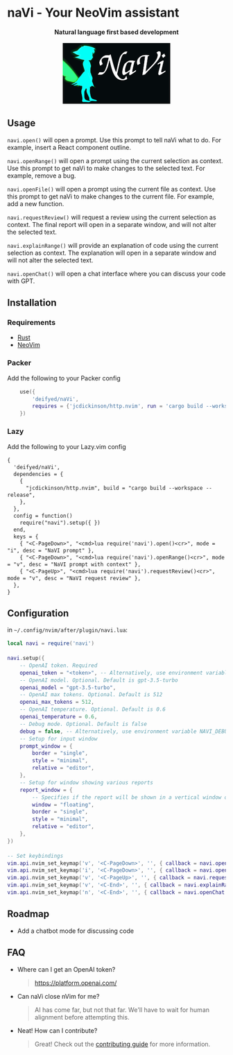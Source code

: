 # naVi - Your NeoVim assistant

<p align="center">
    <b>Natural language first based development</b>
    <br /><br />
    <img src="./assets/logo.png" />
</p>

## Usage

`navi.open()` will open a prompt. Use this prompt to tell naVi what to do. For example, insert a React component outline.

`navi.openRange()` will open a prompt using the current selection as context. Use this prompt to get naVi to make
changes to the selected text. For example, remove a bug.

`navi.openFile()` will open a prompt using the current file as context. Use this prompt to get naVi to make
changes to the current file. For example, add a new function.

`navi.requestReview()` will request a review using the current selection as context. The final report will open in a separate window,
and will not alter the selected text.

`navi.explainRange()` will provide an explanation of code using the current selection as context. The explanation will
open in a separate window and will not alter the selected text.

`navi.openChat()` will open a chat interface where you can discuss your code with GPT.

## Installation

### Requirements

- [Rust](https://www.rust-lang.org/tools/install)
- [NeoVim](https://neovim.io/)

### Packer

Add the following to your Packer config

```lua
    use({
        'deifyed/naVi',
        requires = {'jcdickinson/http.nvim', run = 'cargo build --workspace --release'},
    })
```
### Lazy

Add the following to your Lazy.vim config

    {
      'deifyed/naVi',
      dependencies = { 
        {
          "jcdickinson/http.nvim", build = "cargo build --workspace --release",
        },
      },
      config = function()
        require("navi").setup({ })
      end,
      keys = {
        { "<C-PageDown>", "<cmd>lua require('navi').open()<cr>", mode = "i", desc = "NaVI prompt" },
        { "<C-PageDown>", "<cmd>lua require('navi').openRange()<cr>", mode = "v", desc = "NaVI prompt with context" },
        { "<C-PageUp>", "<cmd>lua require('navi').requestReview()<cr>", mode = "v", desc = "NaVI request review" },
      },
    }


## Configuration

in `~/.config/nvim/after/plugin/navi.lua`:

```lua
local navi = require('navi')

navi.setup({
    -- OpenAI token. Required
    openai_token = "<token>", -- Alternatively, use environment variable OPENAI_TOKEN=<token>
    -- OpenAI model. Optional. Default is gpt-3.5-turbo
    openai_model = "gpt-3.5-turbo",
    -- OpenAI max tokens. Optional. Default is 512
    openai_max_tokens = 512,
    -- OpenAI temperature. Optional. Default is 0.6
    openai_temperature = 0.6,
    -- Debug mode. Optional. Default is false
    debug = false, -- Alternatively, use environment variable NAVI_DEBUG=true
    -- Setup for input window 
    prompt_window = {
        border = "single",
        style = "minimal",
        relative = "editor",
    },
    -- Setup for window showing various reports
    report_window = {
        -- Specifies if the report will be shown in a vertical window or in a floating window.
        window = "floating",
        border = "single",
        style = "minimal",
        relative = "editor",
    },
})

-- Set keybindings
vim.api.nvim_set_keymap('v', '<C-PageDown>', '', { callback = navi.openRange })
vim.api.nvim_set_keymap('i', '<C-PageDown>', '', { callback = navi.open })
vim.api.nvim_set_keymap('v', '<C-PageUp>', '', { callback = navi.requestReview })
vim.api.nvim_set_keymap('v', '<C-End>', '', { callback = navi.explainRange })
vim.api.nvim_set_keymap('n', '<C-End>', '', { callback = navi.openChat })
```

## Roadmap

- Add a chatbot mode for discussing code

## FAQ

- Where can I get an OpenAI token?
    > https://platform.openai.com/
- Can naVi close nVim for me?
    > AI has come far, but not that far. We'll have to wait for human alignment before attempting this.
- Neat! How can I contribute?
    > Great! Check out the [contributing guide](./CONTRIBUTING.md) for more information.
